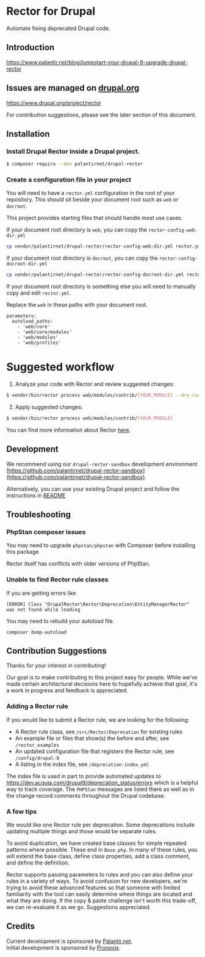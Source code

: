 # Rector for Drupal

Automate fixing deprecated Drupal code.

## Introduction

https://www.palantir.net/blog/jumpstart-your-drupal-9-upgrade-drupal-rector

## Issues are managed on [drupal.org](https://www.drupal.org/project/rector)

https://www.drupal.org/project/rector

For contribution suggestions, please see the later section of this document.

## Installation

### Install Drupal Rector inside a Drupal project.

```bash
$ composer require --dev palantirnet/drupal-rector
```

### Create a configuration file in your project

You will need to have a `rector.yml` configuration in the root of your repository. This should sit beside your document root such as `web` or `docroot`.

This project provides starting files that should handle most use cases.

If your document root directory is `web`, you can copy the `rector-config-web-dir.yml`

```bash
cp vendor/palantirnet/drupal-rector/rector-config-web-dir.yml rector.yml
```

If your document root directory is `docroot`, you can copy the `rector-config-docroot-dir.yml`

```bash
cp vendor/palantirnet/drupal-rector/rector-config-docroot-dir.yml rector.yml
```

If your document root directory is something else you will need to manually copy and edit `rector.yml`.

Replace the `web` in these paths with your document root.

```
parameters:
  autoload_paths:
    - 'web/core'
    - 'web/core/modules'
    - 'web/modules'
    - 'web/profiles'
```

# Suggested workflow

1. Analyze your code with Rector and review suggested changes:

```sh
$ vendor/bin/rector process web/modules/contrib/[YOUR_MODULE] --dry-run
```

2. Apply suggested changes:

```sh
$ vendor/bin/rector process web/modules/contrib/[YOUR_MODULE]
```

You can find more information about Rector [here](https://github.com/rectorphp/rector).

## Development

We recommend using our `drupal-rector-sandbox` development environment [https://github.com/palantirnet/drupal-rector-sandbox](https://github.com/palantirnet/drupal-rector-sandbox)

Alternatively, you can use your existing Drupal project and follow the instructions in [README](https://github.com/palantirnet/drupal-rector-sandbox/blob/master/README.md#developing-with-drupal-rector)

## Troubleshooting

### PhpStan composer issues

You may need to upgrade `phpstan/phpstan` with Composer before installing this package.

Rector itself has conflicts with older versions of PhpStan.

### Unable to find Rector rule classes

If you are getting errors like

`[ERROR] Class "DrupalRector\Rector\Deprecation\EntityManagerRector" was not found while loading`

You may need to rebuild your autoload file.

`composer dump-autoload`

## Contribution Suggestions

Thanks for your interest in contributing!

Our goal is to make contributing to this project easy for people. While we've made certain architectural decisions here to hopefully achieve that goal, it's a work in progress and feedback is appreciated.

### Adding a Rector rule

If you would like to submit a Rector rule, we are looking for the following:

- A Rector rule class, see `/src/Rector/Deprecation` for existing rules
- An example file or files that show(s) the before and after, see `/rector_examples`
- An updated configuration file that registers the Rector rule, see `/config/drupal-8`
- A listing in the index file, see `/deprecation-index.yml`

The index file is used in part to provide automated updates to https://dev.acquia.com/drupal9/deprecation_status/errors which is a helpful way to track coverage. The `PHPStan` messages are listed there as well as in the change record comments throughout the Drupal codebase.

### A few tips

We would like one Rector rule per deprecation. Some deprecations include updating multiple things and those would be separate rules.

To avoid duplication, we have created base classes for simple repeated patterns where possible. These end in `Base.php`. In many of these rules, you will extend the base class, define class properties, add a class comment, and define the definition.

Rector supports passing parameters to rules and you can also define your rules in a variety of ways. To avoid confusion for new developers, we're trying to avoid these advanced features so that someone with limited familiarity with the tool can easily determine where things are located and what they are doing. If the copy & paste challenge isn't worth this trade-off, we can re-evaluate it as we go. Suggestions appreciated.

## Credits

Current development is sponsored by [Palantir.net](https://www.palantir.net).<br/>
Initial development is sponsored by [Pronovix](https://pronovix.com).

